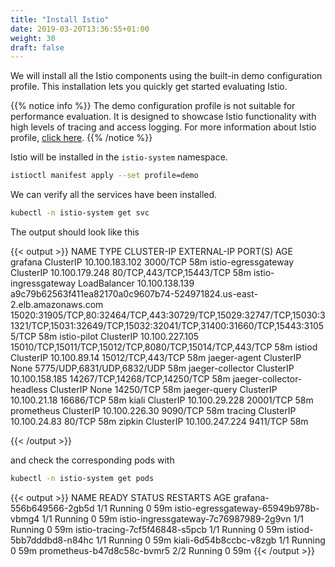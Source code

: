 ```yaml
---
title: "Install Istio"
date: 2019-03-20T13:36:55+01:00
weight: 30
draft: false
---
```


We will install all the Istio components using the built-in demo configuration profile. This installation lets you quickly get started evaluating Istio.

{{% notice info %}}
The demo configuration profile is not suitable for performance evaluation. It is designed to showcase Istio functionality with high levels of tracing and access logging.
For more information about Istio profile, [click here](https://istio.io/docs/setup/additional-setup/config-profiles/).
{{% /notice %}}

Istio will be installed in the `istio-system` namespace.

```bash
istioctl manifest apply --set profile=demo
```

We can verify all the services have been installed.

```bash
kubectl -n istio-system get svc
```

The output should look like this

{{< output >}}
NAME                        TYPE           CLUSTER-IP       EXTERNAL-IP                                                              PORT(S)                                                                                                                                      AGE
grafana                     ClusterIP      10.100.183.102   <none>                                                                   3000/TCP                                                                                                                                     58m
istio-egressgateway         ClusterIP      10.100.179.248   <none>                                                                   80/TCP,443/TCP,15443/TCP                                                                                                                     58m
istio-ingressgateway        LoadBalancer   10.100.138.139   a9c79b62563f411ea82170a0c9607b74-524971824.us-east-2.elb.amazonaws.com   15020:31905/TCP,80:32464/TCP,443:30729/TCP,15029:32747/TCP,15030:31321/TCP,15031:32649/TCP,15032:32041/TCP,31400:31660/TCP,15443:31055/TCP   58m
istio-pilot                 ClusterIP      10.100.227.105   <none>                                                                   15010/TCP,15011/TCP,15012/TCP,8080/TCP,15014/TCP,443/TCP                                                                                     58m
istiod                      ClusterIP      10.100.89.14     <none>                                                                   15012/TCP,443/TCP                                                                                                                            58m
jaeger-agent                ClusterIP      None             <none>                                                                   5775/UDP,6831/UDP,6832/UDP                                                                                                                   58m
jaeger-collector            ClusterIP      10.100.158.185   <none>                                                                   14267/TCP,14268/TCP,14250/TCP                                                                                                                58m
jaeger-collector-headless   ClusterIP      None             <none>                                                                   14250/TCP                                                                                                                                    58m
jaeger-query                ClusterIP      10.100.21.18     <none>                                                                   16686/TCP                                                                                                                                    58m
kiali                       ClusterIP      10.100.29.228    <none>                                                                   20001/TCP                                                                                                                                    58m
prometheus                  ClusterIP      10.100.226.30    <none>                                                                   9090/TCP                                                                                                                                     58m
tracing                     ClusterIP      10.100.24.83     <none>                                                                   80/TCP                                                                                                                                       58m
zipkin                      ClusterIP      10.100.247.224   <none>                                                                   9411/TCP                                                                                                                                     58m

{{< /output >}}

and check the corresponding pods with

```bash
kubectl -n istio-system get pods
```

{{< output >}}
NAME                                    READY   STATUS    RESTARTS   AGE
grafana-556b649566-2gb5d                1/1     Running   0          59m
istio-egressgateway-65949b978b-vbmg4    1/1     Running   0          59m
istio-ingressgateway-7c76987989-2g9vn   1/1     Running   0          59m
istio-tracing-7cf5f46848-s5pcb          1/1     Running   0          59m
istiod-5bb7dddbd8-n84hc                 1/1     Running   0          59m
kiali-6d54b8ccbc-v8zgb                  1/1     Running   0          59m
prometheus-b47d8c58c-bvmr5              2/2     Running   0          59m
{{< /output >}}
